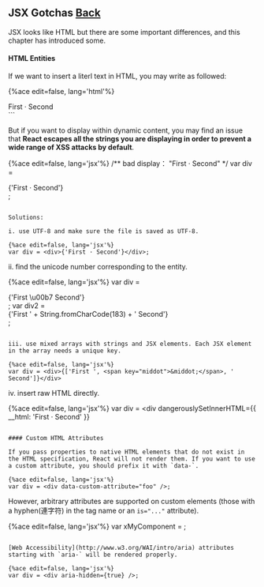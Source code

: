 ## JSX Gotchas [Back](./../react.md)

JSX looks like HTML but there are some important differences, and this chapter has introduced some.

#### HTML Entities

If we want to insert a literl text in HTML, you may write as followed:

{%ace edit=false, lang='html'%}
<div>First &middot; Second</div>
```

But if you want to display within dynamic content, you may find an issue that **React escapes all the strings you are displaying in order to prevent a wide range of XSS attacks by default**.

{%ace edit=false, lang='jsx'%}
/** bad display： "First &middot; Second" */
var div = <div>{'First &middot; Second'}</div>;
```

Solutions:

i. use UTF-8 and make sure the file is saved as UTF-8.

{%ace edit=false, lang='jsx'%}
var div = <div>{'First · Second'}</div>;
```

ii. find the unicode number corresponding to the entity.

{%ace edit=false, lang='jsx'%}
var div = <div>{'First \u00b7 Second'}</div>;
var div2 = <div>{'First ' + String.fromCharCode(183) + ' Second'}</div>;
```

iii. use mixed arrays with strings and JSX elements. Each JSX element in the array needs a unique key.

{%ace edit=false, lang='jsx'%}
var div = <div>{['First ', <span key="middot">&middot;</span>, ' Second']}</div>
```

iv. insert raw HTML directly.

{%ace edit=false, lang='jsx'%}
var div = <div dangerouslySetInnerHTML={{ __html: 'First &middot; Second' }}</div>
```

#### Custom HTML Attributes

If you pass properties to native HTML elements that do not exist in the HTML specification, React will not render them. If you want to use a custom attribute, you should prefix it with `data-`.

{%ace edit=false, lang='jsx'%}
var div = <div data-custom-attribute="foo" />;
```

However, arbitrary attributes are supported on custom elements (those with a hyphen(連字符) in the tag name or an `is="..."` attribute).

{%ace edit=false, lang='jsx'%}
var xMyComponent = <x-my-component custom-attribute="foo" />;
```

[Web Accessibility](http://www.w3.org/WAI/intro/aria) attributes starting with `aria-` will be rendered properly.

{%ace edit=false, lang='jsx'%}
var div = <div aria-hidden={true} />;
```